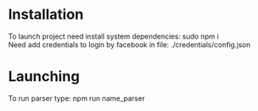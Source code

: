 # Installation
To launch project need install system dependencies: sudo npm i  
Need add credentials to login by facebook in file: ./credentials/config.json  
# Launching
To run parser type: npm run name_parser  